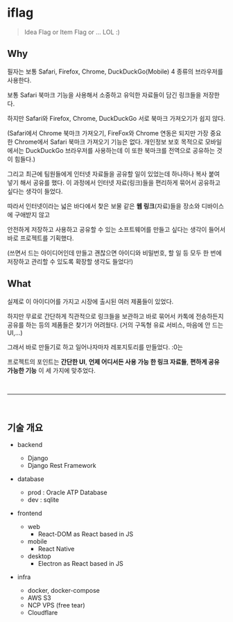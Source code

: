 # iflag

> Idea Flag or Item Flag or ... LOL :)

## Why

필자는 보통 Safari, Firefox, Chrome, DuckDuckGo(Mobile) 4 종류의 브라우저를 사용한다.

보통 Safari 북마크 기능을 사용해서 소중하고 유익한 자료들이 담긴 링크들을 저장한다.

하지만 Safari와 Firefox, Chrome, DuckDuckGo 서로 북마크 가져오기가 쉽지 않다.

(Safari에서 Chrome 북마크 가져오기, FireFox와 Chrome 연동은 되지만 가장 중요한 Chrome에서 Safari 북마크 가져오기 기능은 없다. 개인정보 보호 목적으로 모바일에서는 DuckDuckGo 브라우저를 사용하는데 이 또한 북마크를 전역으로 공유하는 것이 힘들다.)

그리고 최근에 팀원들에게 인터넷 자료들을 공유할 일이 있었는데 하나하나 복사 붙여 넣기 해서 공유를 했다. 이 과정에서 인터넷 자료(링크)들을 편리하게 묶어서 공유하고 싶다는 생각이 들었다.

따라서 인터넷이라는 넓은 바다에서 찾은 보물 같은 **웹 링크**(자료)들을 장소와 디바이스에 구애받지 않고

안전하게 저장하고 사용하고 공유할 수 있는 소프트웨어를 만들고 싶다는 생각이 들어서 바로 프로젝트를 기획했다.

(쓰면서 드는 아이디어인데 만들고 괜찮으면 아이디와 비밀번호, 할 일 등 모두 한 번에 저장하고 관리할 수 있도록 확장할 생각도 들었다!)

## What

실제로 이 아이디어를 가지고 시장에 출시된 여러 제품들이 있었다.

하지만 무료로 간단하게 직관적으로 링크들을 보관하고 바로 묶어서 카톡에 전송하든지 공유를 하는 등의 제품들은 찾기가 어려웠다. (거의 구독형 유료 서비스, 마음에 안 드는 UI,...)

그래서 바로 만들기로 하고 일어나자마자 레포지토리를 만들었다. :0는

프로젝트의 포인트는 **간단한 UI**, **언제 어디서든 사용 가능 한 링크 자료들**, **편하게 공유 가능한 기능** 이 세 가지에 맞추었다.

<br>

---

<br>

## 기술 개요
  
- backend
  - Django
  - Django Rest Framework
  
- database
  - prod : Oracle ATP Database
  - dev : sqlite

- frontend
  - web
    - React-DOM as React based in JS
  - mobile
    - React Native
  - desktop
    - Electron as React based in JS

- infra
  - docker, docker-compose
  - AWS S3
  - NCP VPS (free tear)
  - Cloudflare
